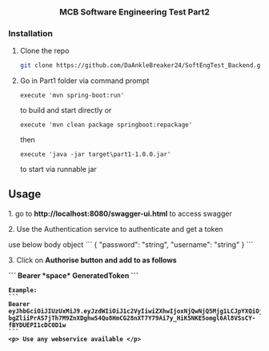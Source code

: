 <h3 align="center">MCB Software Engineering Test Part2</h3>

### Installation

1. Clone the repo
   ```sh
   git clone https://github.com/DaAnkleBreaker24/SoftEngTest_Backend.git
   ```
3. Go in Part1 folder via command prompt
   ```
   execute 'mvn spring-boot:run' 
    ```
   to build and start directly or 
   ```
   execute 'mvn clean package springboot:repackage'
   ```
   then 
     ```
   execute 'java -jar target\part1-1.0.0.jar'
   ```
   to start via runnable jar
   
## Usage

<p>1. go to <strong>http://localhost:8080/swagger-ui.html</strong> to access swagger</p>
<p>2. Use the Authentication service to authenticate and get a token<p>
  use below body object
 ```
   {
  "password": "string",
  "username": "string"
   }
   ```
  <p>3. Click on <strong>Authorise<strong/> button and add to as follows </p>
     ```
  Bearer *space* GeneratedToken
   ```
    
    Example:
    ```
    Bearer eyJhbGciOiJIUzUxMiJ9.eyJzdWIiOiJ1c2VyIiwiZXhwIjoxNjQwNjQ5Mjg1LCJpYXQiOjE2MjI2NDkyODV9.-bgZliiPrAS7jTh7M9ZnXDghwS4Qu8HmCG28nXT7Y79Ai7y_HiK5NKE5omgl6Al8VSsCY-fBYDUEPI1cDC0D1w
    ```
    <p> Use any webservice available </p>
